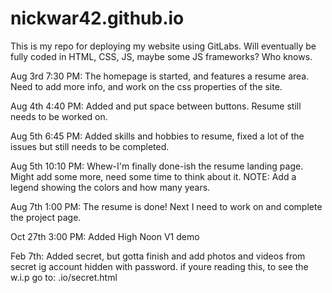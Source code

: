 # nickwar42.github.io

This is my repo for deploying my website using GitLabs.
Will eventually be fully coded in HTML, CSS, JS, maybe some JS frameworks? Who knows.

Aug 3rd 7:30 PM: The homepage is started, and features a resume area. Need to add more info, and work on the css properties of the site.

Aug 4th 4:40 PM: Added and put space between buttons. Resume still needs to be worked on.

Aug 5th 6:45 PM: Added skills and hobbies to resume, fixed a lot of the issues but still needs to be completed.

Aug 5th 10:10 PM: Whew-I'm finally done-ish the resume landing page. Might add some more, need some time to think about it.
NOTE: Add a legend showing the colors and how many years.

Aug 7th 1:00 PM: The resume is done! Next I need to work on and complete the project page.

Oct 27th 3:00 PM: Added High Noon V1 demo

Feb 7th: Added secret, but gotta finish and add photos and videos from secret ig account hidden with password. if youre reading this, to see the w.i.p go to: .io/secret.html
